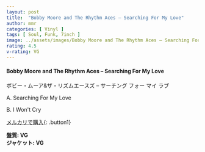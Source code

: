 ```yaml
---
layout: post
title:  "Bobby Moore and The Rhythm Aces – Searching For My Love"
author: mmr
categories: [ Vinyl ]
tags: [ Soul, Funk, 7inch ]
image: ../assets/images/Bobby Moore and The Rhythm Aces – Searching For My Love.jpg
rating: 4.5
v-rating: VG
---
```


#### Bobby Moore and The Rhythm Aces – Searching For My Love

ボビー・ムーア&ザ・リズムエースズ – サーチング フォー マイ ラブ

A. Searching For My Love

B. I Won't Cry

[メルカリで購入](https://jp.mercari.com/item/m32317600071){: .button1}

<div class="mt-4 mb-4 d-flex align-items-center">
<strong class="mr-1">盤質: VG</strong>
</div>
<div class="mt-4 mb-4 d-flex align-items-center">
<strong class="mr-1">ジャケット: VG</strong>
</div>
